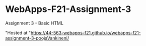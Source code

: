 # WebApps-F21-Assignment-3
Assignment 3 - Basic HTML

"Hosted at "https://44-563-webapps-f21.github.io/webapps-f21-assignment-3-poojaVankineni/
